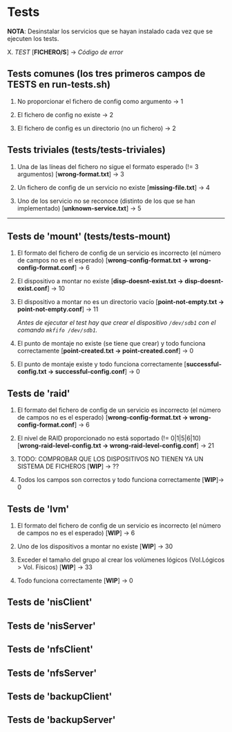 # Tests

**NOTA**: Desinstalar los servicios que se hayan instalado cada vez que se ejecuten los tests.

X. *TEST*
   [**FICHERO/S**] -> *Código de error*

## Tests comunes (los tres primeros campos de TESTS en run-tests.sh)

1. No proporcionar el fichero de config como argumento -> 1

2. El fichero de config no existe -> 2

3. El fichero de config es un directorio (no un fichero) -> 2

## Tests triviales (tests/tests-triviales)

1. Una de las líneas del fichero no sigue el formato esperado (!= 3 argumentos)
   [**wrong-format.txt**] -> 3

2. Un fichero de config de un servicio no existe
   [**missing-file.txt**] -> 4

3. Uno de los servicio no se reconoce (distinto de los que se han implementado)
   [**unknown-service.txt**] -> 5

---

## Tests de 'mount' (tests/tests-mount)

1. El formato del fichero de config de un servicio es incorrecto
   (el número de campos no es el esperado)
   [**wrong-config-format.txt -> wrong-config-format.conf**] -> 6

2. El dispositivo a montar no existe
   [**disp-doesnt-exist.txt -> disp-doesnt-exist.conf**] -> 10

3. El dispositivo a montar no es un directorio vacío
   [**point-not-empty.txt -> point-not-empty.conf**] -> 11

	*Antes de ejecutar el test hay que crear el dispositivo `/dev/sdb1` con el comando `mkfifo /dev/sdb1`.*

4. El punto de montaje no existe (se tiene que crear) y todo funciona correctamente
   [**point-created.txt -> point-created.conf**] -> 0

5. El punto de montaje existe y todo funciona correctamente
   [**successful-config.txt -> successful-config.conf**] -> 0

## Tests de 'raid'

1. El formato del fichero de config de un servicio es incorrecto
   (el número de campos no es el esperado)
   [**wrong-config-format.txt -> wrong-config-format.conf**] -> 6

2. El nivel de RAID proporcionado no está soportado (!= 0|1|5|6|10)
   [**wrong-raid-level-config.txt -> wrong-raid-level-config.conf**] -> 21

3. TODO: COMPROBAR QUE LOS DISPOSITIVOS NO TIENEN YA UN SISTEMA DE FICHEROS
   [**WIP**] -> ??

4. Todos los campos son correctos y todo funciona correctamente
   [**WIP**]-> 0

## Tests de 'lvm'

1. El formato del fichero de config de un servicio es incorrecto
   (el número de campos no es el esperado)
   [**WIP**] -> 6

2. Uno de los dispositivos a montar no existe
   [**WIP**] -> 30

3. Exceder el tamaño del grupo al crear los volúmenes lógicos
   (Vol.Lógicos > Vol. Físicos)
   [**WIP**] -> 33

4. Todo funciona correctamente
   [**WIP**] -> 0

## Tests de 'nisClient'
## Tests de 'nisServer'
## Tests de 'nfsClient'
## Tests de 'nfsServer'
## Tests de 'backupClient'
## Tests de 'backupServer'

